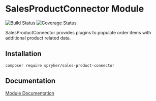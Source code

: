 # SalesProductConnector Module
[![Build Status](https://travis-ci.org/spryker/SalesProductConnector.svg)](https://travis-ci.org/spryker/SalesProductConnector)
[![Coverage Status](https://coveralls.io/repos/github/spryker/SalesProductConnector/badge.svg)](https://coveralls.io/github/spryker/SalesProductConnector)

SalesProductConnector provides plugins to populate order items with additional product related data.

## Installation

```
composer require spryker/sales-product-connector
```

## Documentation

[Module Documentation](http://academy.spryker.com/developing_with_spryker/module_guide/checkout_process/sales/sales.html)
